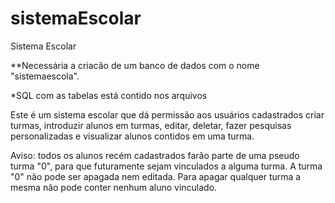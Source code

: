 # sistemaEscolar
Sistema Escolar

**Necessária a criacão de um banco de dados com o nome "sistemaescola".

*SQL com as tabelas está contido nos arquivos

Este é um sistema escolar que dá permissão aos usuários cadastrados criar turmas, introduzir alunos em turmas, editar, deletar, fazer pesquisas personalizadas
e visualizar alunos contidos em uma turma.

Aviso: todos os alunos recém cadastrados farão parte de uma pseudo turma "0", para que futuramente sejam vinculados a alguma turma. A turma "0" não pode ser apagada nem editada.
Para apagar qualquer turma a mesma não pode conter nenhum aluno vinculado.    
